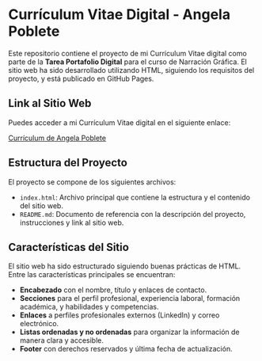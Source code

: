# Currículum Vitae Digital - Angela Poblete

Este repositorio contiene el proyecto de mi Currículum Vitae digital como parte de la **Tarea Portafolio Digital** para el curso de Narración Gráfica. El sitio web ha sido desarrollado utilizando HTML, siguiendo los requisitos del proyecto, y está publicado en GitHub Pages.

## Link al Sitio Web

Puedes acceder a mi Currículum Vitae digital en el siguiente enlace:

[Currículum de Angela Poblete](https://angelapobb.github.io/tareas-poblete/)

## Estructura del Proyecto

El proyecto se compone de los siguientes archivos:

- `index.html`: Archivo principal que contiene la estructura y el contenido del sitio web.
- `README.md`: Documento de referencia con la descripción del proyecto, instrucciones y link al sitio web.
  
## Características del Sitio

El sitio web ha sido estructurado siguiendo buenas prácticas de HTML. Entre las características principales se encuentran:

- **Encabezado** con el nombre, título y enlaces de contacto.
- **Secciones** para el perfil profesional, experiencia laboral, formación académica, y habilidades y competencias.
- **Enlaces** a perfiles profesionales externos (LinkedIn) y correo electrónico.
- **Listas ordenadas y no ordenadas** para organizar la información de manera clara y accesible.
- **Footer** con derechos reservados y última fecha de actualización.
